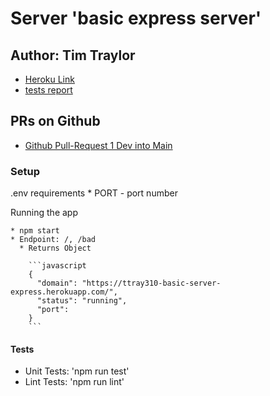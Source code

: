 # Server 'basic express server'

## Author: Tim Traylor

* [Heroku Link](https://ttray310-basic-server-express.herokuapp.com/)
* [tests report](https://github.com/TTraylor310/basic-express-server/actions)

## PRs on Github

* [Github Pull-Request 1 Dev into Main](https://github.com/TTraylor310/basic-express-server/pull/1)

### Setup

.env requirements
    * PORT - port number

Running the app

    * npm start
    * Endpoint: /, /bad
      * Returns Object

        ```javascript
        {
          "domain": "https://ttray310-basic-server-express.herokuapp.com/",
          "status": "running",
          "port": 
        }
        ```

#### Tests

* Unit Tests: 'npm run test'
* Lint Tests: 'npm run lint'

<!-- #### UML

(created with [MIRO](http://miro.com/)) -->

<!-- ![UML](./) -->
